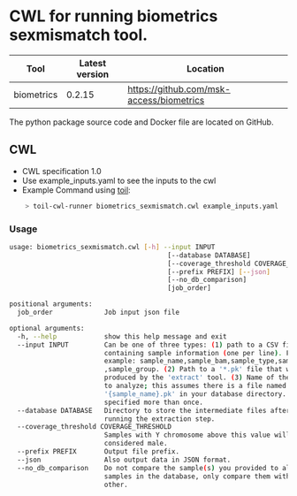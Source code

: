 # CWL for running biometrics sexmismatch tool.

| Tool | Latest version | Location |
|--- |--- |--- |
| biometrics   | 0.2.15   |  <https://github.com/msk-access/biometrics> |

The python package source code and Docker file are located on GitHub.

## CWL

- CWL specification 1.0
- Use example_inputs.yaml to see the inputs to the cwl
- Example Command using [toil](https://toil.readthedocs.io):

```bash
    > toil-cwl-runner biometrics_sexmismatch.cwl example_inputs.yaml
```

### Usage

```bash
usage: biometrics_sexmismatch.cwl [-h] --input INPUT
                                        [--database DATABASE]
                                        [--coverage_threshold COVERAGE_THRESHOLD]
                                        [--prefix PREFIX] [--json]
                                        [--no_db_comparison]
                                        [job_order]

positional arguments:
  job_order             Job input json file

optional arguments:
  -h, --help            show this help message and exit
  --input INPUT         Can be one of three types: (1) path to a CSV file
                        containing sample information (one per line). For
                        example: sample_name,sample_bam,sample_type,sample_sex
                        ,sample_group. (2) Path to a '*.pk' file that was
                        produced by the 'extract' tool. (3) Name of the sample
                        to analyze; this assumes there is a file named
                        '{sample_name}.pk' in your database directory. Can be
                        specified more than once.
  --database DATABASE   Directory to store the intermediate files after
                        running the extraction step.
  --coverage_threshold COVERAGE_THRESHOLD
                        Samples with Y chromosome above this value will be
                        considered male.
  --prefix PREFIX       Output file prefix.
  --json                Also output data in JSON format.
  --no_db_comparison    Do not compare the sample(s) you provided to all
                        samples in the database, only compare them with each
                        other.
```

